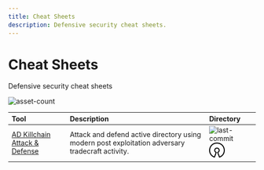 ```yaml
---
title: Cheat Sheets
description: Defensive security cheat sheets.
---
```


# Cheat Sheets

Defensive security cheat sheets

![asset-count](https://img.shields.io/badge/Tools%20%26%20Resources%20Available-1-A65F5F?style=for-the-badge)

| Tool | Description | Directory |
| :--- | :--- | :--- |
| [AD Killchain Attack & Defense](https://github.com/infosecn1nja/AD-Attack-Defense) | Attack and defend active directory using modern post exploitation adversary tradecraft activity. | ![last-commit](https://img.shields.io/github/last-commit/infosecn1nja/AD-Attack-Defense?color=a65f5f&style=flat-square) ![opensource](../../assets/img/icons/open-source.png) |


